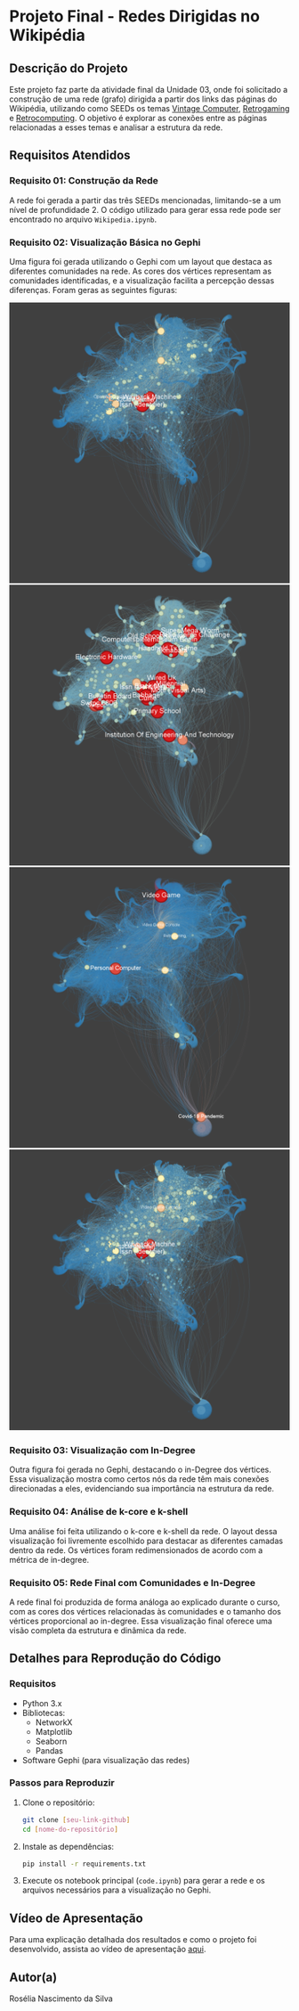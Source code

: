 
# Projeto Final - Redes Dirigidas no Wikipédia

## Descrição do Projeto
Este projeto faz parte da atividade final da Unidade 03, onde foi solicitado a construção de uma rede (grafo) dirigida a partir dos links das páginas do Wikipédia, utilizando como SEEDs os temas [Vintage Computer](https://en.wikipedia.org/wiki/Vintage_computer), [Retrogaming](https://en.wikipedia.org/wiki/Retrogaming) e [Retrocomputing](https://en.wikipedia.org/wiki/Retrocomputing). O objetivo é explorar as conexões entre as páginas relacionadas a esses temas e analisar a estrutura da rede.

## Requisitos Atendidos

### Requisito 01: Construção da Rede
A rede foi gerada a partir das três SEEDs mencionadas, limitando-se a um nível de profundidade 2. O código utilizado para gerar essa rede pode ser encontrado no arquivo `Wikipedia.ipynb`.

### Requisito 02: Visualização Básica no Gephi
Uma figura foi gerada utilizando o Gephi com um layout que destaca as diferentes comunidades na rede. As cores dos vértices representam as comunidades identificadas, e a visualização facilita a percepção dessas diferenças.
Foram geras as seguintes figuras:

![Degree Centraliy](./images/degree_centraliy.png)
![Closeness Centraliy](./images/closeness_centraliy.png)
![Betweenness Centraliy](./images/betweenness_centraliy.png)
![Eigenvector Centraliy](./images/eigenvector_centraliy.png)

### Requisito 03: Visualização com In-Degree
Outra figura foi gerada no Gephi, destacando o in-Degree dos vértices. Essa visualização mostra como certos nós da rede têm mais conexões direcionadas a eles, evidenciando sua importância na estrutura da rede.

### Requisito 04: Análise de k-core e k-shell
Uma análise foi feita utilizando o k-core e k-shell da rede. O layout dessa visualização foi livremente escolhido para destacar as diferentes camadas dentro da rede. Os vértices foram redimensionados de acordo com a métrica de in-degree.

### Requisito 05: Rede Final com Comunidades e In-Degree
A rede final foi produzida de forma análoga ao explicado durante o curso, com as cores dos vértices relacionadas às comunidades e o tamanho dos vértices proporcional ao in-degree. Essa visualização final oferece uma visão completa da estrutura e dinâmica da rede.

## Detalhes para Reprodução do Código

### Requisitos
- Python 3.x
- Bibliotecas:
  - NetworkX
  - Matplotlib
  - Seaborn
  - Pandas
- Software Gephi (para visualização das redes)

### Passos para Reproduzir
1. Clone o repositório:
   ```bash
   git clone [seu-link-github]
   cd [nome-do-repositório]
   ```
2. Instale as dependências:
   ```bash
   pip install -r requirements.txt
   ```
3. Execute os notebook principal (`code.ipynb`) para gerar a rede e os arquivos necessários para a visualização no Gephi.

## Vídeo de Apresentação
Para uma explicação detalhada dos resultados e como o projeto foi desenvolvido, assista ao vídeo de apresentação [aqui](https://loom.com/your-video-link).

## Autor(a)
Rosélia Nascimento da Silva
